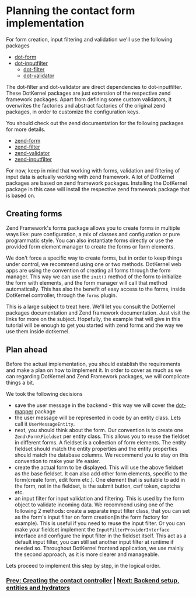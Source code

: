 # Planning the contact form implementation

For form creation, input filtering and validation we'll use the following packages
* [dot-form](https://github.com/dotkernel/dot-form)
* [dot-inputfilter](https://github.com/dotkernel/dot-inputfilter)
    * [dot-filter](https://github.com/dotkernel/dot-filter)
    * [dot-validator](https://github.com/dotkernel/dot-validator)

The dot-filter and dot-validator are direct dependencies to dot-inputfilter. These DotKernel packages are just extension of the respective zend framework packages. Apart from defining some custom validators, it overwrites the factories and abstract factories of the original zend packages, in order to customize the configuration keys.

You should check out the zend documentation for the following packages for more details.
* [zend-form](https://github.com/zendframework/zend-form)
* [zend-filter](https://github.com/zendframework/zend-filter)
* [zend-validator](https://github.com/zendframework/zend-validator)
* [zend-inputfilter](https://github.com/zendframework/zend-inputfilter)

For now, keep in mind that working with forms, validation and filtering of input data is actually working with zend framework. A lot of DotKernel packages are based on zend framework packages. Installing the DotKernel package in this case will install the respective zend framework package that is based on.

## Creating forms

Zend Framework's forms package allows you to create forms in multiple ways like: pure configuration, a mix of classes and configuration or pure programmatic style. You can also instantiate forms directly or use the provided form element manager to create the forms or form elements.

We don't force a specific way to create forms, but in order to keep things under control, we recommend using one or two methods. DotKernel web apps are using the convention of creating all forms through the form manager. This way we can use the `init()` method of the form to initialize the form with elements, and the form manager will call that method automatically. This has also the benefit of easy access to the forms, inside DotKernel controller, through the `forms` plugin.

This is a large subject to treat here. We'll let you consult the DotKernel packages documentation and Zend framework documentation. Just visit the links for more on the subject. Hopefully, the example that will give in this tutorial will be enough to get you started with zend forms and the way we use them inside dotkernel.

## Plan ahead

Before the actual implementation, you should establish the requirements and make a plan on how to implement it. In order to cover as much as we can regarding DotKernel and Zend Framework packages, we will complicate things a bit. 

We took the following decisions
* save the user message in the backend - this way we will cover the [dot-mapper](https://github.com/dotkernel/dot-mapper) package
* the user message will be represented in code by an entity class. Lets call it `UserMessageEntity`.
* next, you should think about the form. Our convention is to create one `Zend\Form\Fieldset` per entity class. This allows you to reuse the fieldset in different forms. A fieldset is a collection of form elements. The entity fieldset should match the entity properties and the entity properties should match the database columns. We recommend you to stay on this convention to make your life easier.
* create the actual form to be displayed. This will use the above fieldset as the base fieldset. It can also add other form elements, specific to the form(create form, edit form etc.). One element that is suitable to add in the form, not in the fieldset, is the submit button, csrf token, captcha etc.
* an input filter for input validation and filtering. This is used by the form object to validate incoming data. We recommend using one of the following 2 methods: create a separate input filter class, that you can set as the form's input filter on form creation(in the form factory for example). This is useful if you need to reuse the input filter. Or you can make your fieldset implement the `InputFilterProviderInterface` interface and configure the input filter in the fieldset itself. This act as a default input filter, you can still set another input filter at runtime if needed so. Throughout DotKernel frontend application, we use mainly the second approach, as it is more clearer and manageable.

Lets proceed to implement this step by step, in the logical order.

### [Prev: Creating the contact controller](creating-a-contact-us-page/02-creating-the-contact-controller.md) | [Next: Backend setup, entities and hydrators](creating-a-contact-us-page/04-backend-setup-entity-and-hydrators.md)
